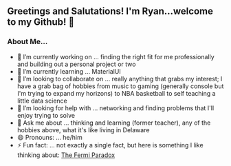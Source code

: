 ## Greetings and Salutations! I'm Ryan...welcome to my Github! 👋 

### About Me...

- 🔭 I’m currently working on ... finding the right fit for me professionally and building out a personal project or two
- 🌱 I’m currently learning ... MaterialUI
- 👯 I’m looking to collaborate on ... really anything that grabs my interest; I have a grab bag of hobbies from music to gaming (generally console but I'm trying to expand my horizons) to NBA basketball to self teaching a little data science
- 🤔 I’m looking for help with ... networking and finding problems that I'll enjoy trying to solve
- 💬 Ask me about ... thinking and learning (former teacher), any of the hobbies above, what it's like living in Delaware
- 😄 Pronouns: ... he/him
- ⚡ Fun fact: ... not exactly a single fact, but here is something I like thinking about: [The Fermi Paradox](https://waitbutwhy.com/2014/05/fermi-paradox.html)

<!--
**ryanhammer/ryanhammer** is a ✨ _special_ ✨ repository because its `README.md` (this file) appears on your GitHub profile.

Here are some ideas to get you started:


-->
